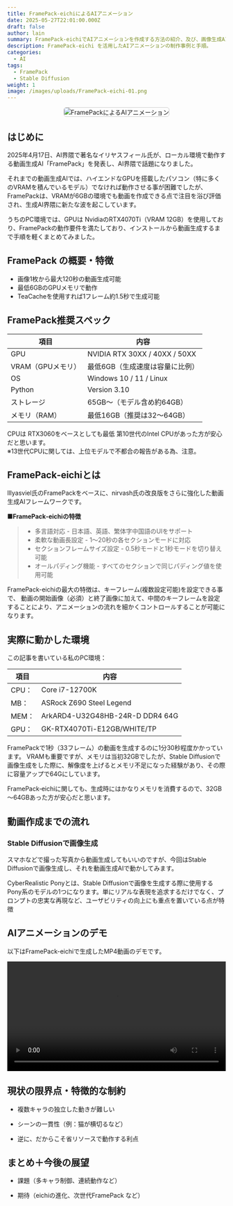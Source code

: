 ```yaml
---
title: FramePack-eichiによるAIアニメーション
date: 2025-05-27T22:01:00.000Z
draft: false
author: lain
summary: FramePack-eichiでAIアニメーションを作成する方法の紹介、及び、画像生成AIの活用方法
description: FramePack-eichi を活用したAIアニメーションの制作事例と手順。
categories:
  - AI
tags:
  - FramePack
  - Stable Diffusion
weight: 1
image: /images/uploads/FramePack-eichi-01.png
---
```

<center>
<img src="/images/uploads/framepack-eichi-01.png" alt="FramePackによるAIアニメーション" style="max-width:80%; height:auto; border:1px solid #ccc; border-radius:6px;" />
</center>

## はじめに

2025年4月17日、AI界隈で著名なイリヤスフィール氏が、ローカル環境で動作する動画生成AI「FramePack」を発表し、AI界隈で話題になりました。

それまでの動画生成AIでは、ハイエンドなGPUを搭載したパソコン（特に多くのVRAMを積んでいるモデル）でなければ動作させる事が困難でしたが、FramePackは、VRAMが6GBの環境でも動画を作成できる点で注目を浴び評価され、生成AI界隈に新たな波を起こしています。

うちのPC環境では、GPUは NvidiaのRTX4070Ti（VRAM 12GB）を使用しており、FramePackの動作要件を満たしており、インストールから動画生成するまで手順を軽くまとめてみました。


##  FramePack の概要・特徴


- 画像1枚から最大120秒の動画生成可能
- 最低6GBのGPUメモリで動作
- TeaCacheを使用すれば1フレーム約1.5秒で生成可能


##  FramePack推奨スペック

| 項目              | 内容                            |
| ----------------- | ------------------------------- |
| GPU               | NVIDIA RTX 30XX / 40XX / 50XX   |
| VRAM（GPUメモリ） | 最低6GB（生成速度は容量に比例） |
| OS                | Windows 10 / 11 / Linux         |
| Python            | Version 3.10                    |
| ストレージ        | 65GB～（モデル含め約64GB）      |
| メモリ（RAM）     | 最低16GB（推奨は32～64GB）      |

CPUは RTX3060をベースとしても最低 第10世代のIntel CPUがあった方が安心だと思います。<br>
※13世代CPUに関しては、上位モデルで不都合の報告がある為、注意。



## FramePack‑eichiとは

lllyasviel氏のFramePackをベースに、nirvash氏の改良版をさらに強化した動画生成AIフレームワークです。

**■FramePack‑eichiの特徴**

>- 多言語対応 - 日本語、英語、繁体字中国語のUIをサポート
>- 柔軟な動画長設定 - 1〜20秒の各セクションモードに対応
>- セクションフレームサイズ設定 - 0.5秒モードと1秒モードを切り替え可能
>- オールパディング機能 - すべてのセクションで同じパディング値を使用可能

FramePack-eichiの最大の特徴は、キーフレーム(複数設定可能)を設定できる事で、
動画の開始画像（必須）と終了画像に加えて、中間のキーフレームを設定することにより、アニメーションの流れを細かくコントロールすることが可能になります。


## 実際に動かした環境

この記事を書いている私のPC環境：

| 項目  | 内容                            |
| ----- | ------------------------------- |
| CPU： | Core i7-12700K                  |
| MB：  | ASRock Z690 Steel Legend        |
| MEM： | ArkARD4-U32G48HB-24R-D DDR4 64G |
| GPU： | GK-RTX4070Ti-E12GB/WHITE/TP     |


FramePackで1秒（33フレーム）の動画を生成するのに1分30秒程度かかっています。
VRAMも重要ですが、メモリは当初32GBでしたが、Stable Diffusionで画像生成をした際に、解像度を上げるとメモリ不足になった経験があり、その際に容量アップで64Gにしています。

FramePack‑eichiに関しても、生成時にはかなりメモリを消費するので、32GB～64GBあった方が安心だと思います。


## 動画作成までの流れ


### Stable Diffusionで画像生成

スマホなどで撮った写真から動画生成してもいいのですが、今回はStable Diffusionで画像生成し、それを動画生成AIで動かしてみます。


CyberRealistic Ponyとは、Stable Diffusionで画像を生成する際に使用するPony系のモデルの1つになります。単にリアルな表現を追求するだけでなく、プロンプトの忠実な再現など、ユーザビリティの向上にも重点を置いている点が特徴




## AIアニメーションのデモ

以下はFramePack-eichiで生成したMP4動画のデモです。

<div class="video-frame">
  <video controls width="100%" preload="metadata">
    <source src="/videos/FramePack-eichi-01.mp4" type="video/mp4">
    お使いのブラウザは動画の再生に対応していません。
  </video>
</div>


## 現状の限界点・特徴的な制約

- 複数キャラの独立した動きが難しい

- シーンの一貫性（例：猫が横切るなど）

- 逆に、だからこそ省リソースで動作する利点

## まとめ＋今後の展望

- 課題（多キャラ制御、連続動作など）

- 期待（eichiの進化、次世代FramePack など）

